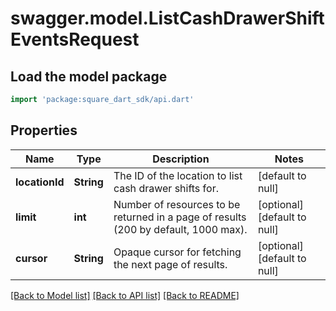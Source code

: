 # swagger.model.ListCashDrawerShiftEventsRequest

## Load the model package
```dart
import 'package:square_dart_sdk/api.dart'
```

## Properties
Name | Type | Description | Notes
------------ | ------------- | ------------- | -------------
**locationId** | **String** | The ID of the location to list cash drawer shifts for. | [default to null]
**limit** | **int** | Number of resources to be returned in a page of results (200 by default, 1000 max). | [optional] [default to null]
**cursor** | **String** | Opaque cursor for fetching the next page of results. | [optional] [default to null]

[[Back to Model list]](../README.md#documentation-for-models) [[Back to API list]](../README.md#documentation-for-api-endpoints) [[Back to README]](../README.md)


